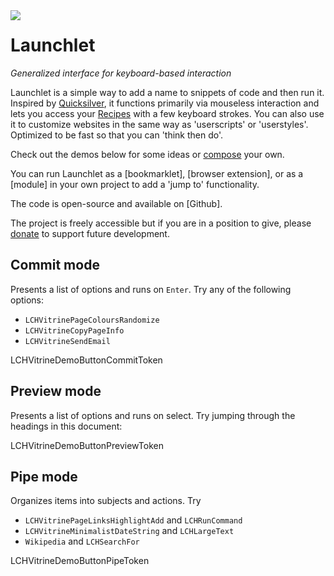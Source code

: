 <img class="LCHVitrineLogo" src="/_shared/LCHRootLink/ui-assets/logo.svg" align="left">

# Launchlet
_Generalized interface for keyboard-based interaction_

Launchlet is a simple way to add a name to snippets of code and then run it. Inspired by [Quicksilver](LCH_VITRINE_QUICKSILVER_URL), it functions primarily via mouseless interaction and lets you access your [Recipes](LCHVitrineTokenGuideURL) with a few keyboard strokes. You can also use it to customize websites in the same way as 'userscripts' or 'userstyles'. Optimized to be fast so that you can 'think then do'.

Check out the demos below for some ideas or [compose](LCHVitrineTokenComposeURL) your own.

You can run Launchlet as a [bookmarklet], [browser extension], or as a [module] in your own project to add a 'jump to' functionality.

The code is open-source and available on [Github].

The project is freely accessible but if you are in a position to give, please [donate](LCH_SHARED_DONATE_URL) to support future development.

## Commit mode

Presents a list of options and runs on `Enter`. Try any of the following options:
- `LCHVitrinePageColoursRandomize`
- `LCHVitrineCopyPageInfo`
- `LCHVitrineSendEmail`

LCHVitrineDemoButtonCommitToken

## Preview mode

Presents a list of options and runs on select. Try jumping through the headings in this document:

LCHVitrineDemoButtonPreviewToken

## Pipe mode

Organizes items into subjects and actions. Try
- `LCHVitrinePageLinksHighlightAdd` and `LCHRunCommand`
- `LCHVitrineMinimalistDateString` and `LCHLargeText`
- `Wikipedia` and `LCHSearchFor`

LCHVitrineDemoButtonPipeToken

